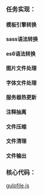 ### 任务实现：

#### 模板引擎转换

#### sass语法转换

#### es6语法转换

#### 图片文件处理

#### 字体文件处理

#### 服务器热更新

#### 注释抽离

#### 文件压缩

#### 文件清理

#### 文件输出



### 核心代码：

[gulpfile.js](https://github.com/Neo-Galaxy-Eyes/myGulp/blob/master/gulpfile.js)
